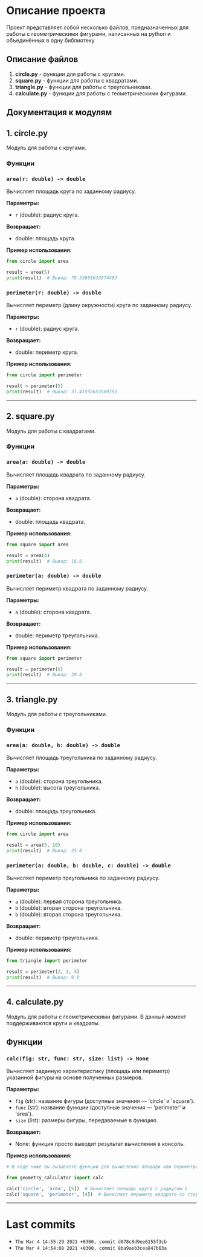 # Описание проекта 
Проект представляет собой несколько файлов, предназначенных для работы с геометрическими фигурами, написанных на python и объединённых в одну библиотеку

## Описание файлов
1. **circle.py** - функции для работы с кругами.
2. **square.py** - функции для работы с квадратами.
3. **triangle.py** - функции для работы с треугольниками.
4. **calculate.py** - функции для работы с геометрическими фигурами.


## Документация к модулям

## 1. circle.py

Модуль для работы с кругами.

### Функции

### `area(r: double) -> double`

Вычисляет площадь круга по заданному радиусу.

**Параметры:**
- `r` (double): радиус круга.

**Возвращает:**
- double: площадь круга.

**Пример использования:**

```python
from circle import area

result = area(5)
print(result)  # Вывод: 78.53981633974483
```

### `perimeter(r: double) -> double`

Вычисляет периметр (длину окружности) круга по заданному радиусу.

**Параметры:**
- `r` (double): радиус круга.

**Возвращает:**
- double: периметр круга.

**Пример использования:**

```python
from circle import perimeter

result = perimeter(5)
print(result)  # Вывод: 31.41592653589793
```

---

## 2. square.py

Модуль для работы с квадратами.

### Функции

### `area(a: double) -> double`

Вычисляет площадь квадрата по заданному радиусу.

**Параметры:**
- `a` (double): сторона квадрата.

**Возвращает:**
- double: площадь квадрата.

**Пример использования:**

```python
from square import area

result = area(4)
print(result)  # Вывод: 16.0
```

### `perimeter(a: double) -> double`

Вычисляет периметр квадрата по заданному радиусу.

**Параметры:**
- `a` (double): сторона квадрата.

**Возвращает:**
- double: периметр треугольника.

**Пример использования:**

```python
from square import perimeter

result = perimeter(5)
print(result)  # Вывод: 20.0
```

---

## 3. triangle.py

Модуль для работы с треугольниками.

### Функции

### `area(a: double, h: double) -> double`

Вычисляет площадь треугольника по заданному радиусу.

**Параметры:**
- `a` (double): сторона треугольника.
-  `h` (double): высота треугольника.

**Возвращает:**
- double: площадь треугольника.

**Пример использования:**

```python
from circle import area

result = area(5, 10)
print(result)  # Вывод: 25.0
```

### `perimeter(a: double, b: double, c: double) -> double`

Вычисляет периметр треугольника по заданному радиусу.

**Параметры:**
- `a` (double): первая сторона треугольника.
-  `b` (double): вторая сторона треугольника.
-  `b` (double): вторая сторона треугольника.

**Возвращает:**
- double: периметр треугольника.

**Пример использования:**

```python
from triangle import perimeter

result = perimeter(2, 3, 4)
print(result)  # Вывод: 9.0
```
---

## 4. calculate.py

Модуль для работы с геометрическими фигурами. В данный момент поддерживаются круги и квадраты.

## Функции

### `calc(fig: str, func: str, size: list) -> None`

Вычисляет заданную характеристику (площадь или периметр) указанной фигуры на основе полученных размеров.

**Параметры:**
- `fig` (str): название фигуры (доступные значения — 'circle' и 'square').
- `func` (str): название функции (доступные значения — 'perimeter' и 'area').
- `size` (list): размеры фигуры, передаваемые в функцию.

**Возвращает:**
- None: функция просто выводит результат вычисления в консоль.

**Пример использования:**
```python
# В коде ниже вы вызываете функции для вычисления площади или периметра

from geometry_calculator import calc

calc('circle', 'area', [5])  # Вычисляет площадь круга с радиусом 5
calc('square', 'perimeter', [4])  # Вычисляет периметр квадрата со стороной 4
```

---
# Last commits
- ```Thu Mar 4 14:55:29 2021 +0300, commit d078c8d9ee6155f3cb```
- ```Thu Mar 4 14:54:08 2021 +0300, commit 8ba9aeb3cea847b63a```
